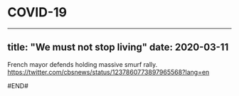 # COVID-19

---
title: "We must not stop living"
date: 2020-03-11
---
French mayor defends holding massive smurf rally.
https://twitter.com/cbsnews/status/1237860773897965568?lang=en


#END#

